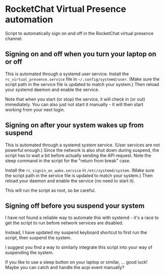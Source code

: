 # RocketChat Virtual Presence automation

Script to automatically sign on and off in the RocketChat virtual presence channel.


## Signing on and off when you turn your laptop on or off

This is automated through a systemd user service.
Install the `rc_virtual_presence.service` file in `~/.config/systemd/user`.
(Make sure the script path in the service file is updated to match your system.)
Then reload your systemd daemon and enable the service.

Note that when you start (or stop) the service, it will check in (or out) immediately.
You can also just not start it manually - it will then start working from your next login.

## Signing on after your system wakes up from suspend

This is automated through a systemd *system* service.
(User services are not powerful enough.)
Since the network is also shut down during suspend, the script has to wait a bit before actually sending the API request.
Note the sleep command in the script for the "return from break" case.

Install the `rc_signin_on_wake.service` in `/etc/systemd/system`.
(Make sure the script path in the service file is updated to match your system.)
Then reload your daemon and enable the service (no need to start it).

This will run the script as root, so be careful.

## Signing off before you suspend your system

I have not found a reliable way to automate this with systemd - it's a race to get the script to run before network services are disabled.

Instead, I have updated my suspend keyboard shortcut to first run the script, then suspend the system.

I suggest you find a way to similarly integrate this script into your way of suspending the system.

If you like to use a sleep button on your laptop or similar, ... good luck!
Maybe you can catch and handle the acpi event manually?

